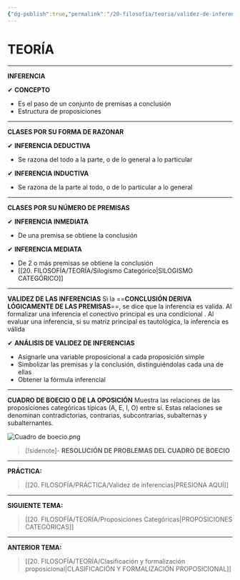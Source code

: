 ```yaml
---
{"dg-publish":true,"permalink":"/20-filosofia/teoria/validez-de-inferencias/","dgPassFrontmatter":true}
---
```


# TEORÍA
---
**INFERENCIA**

✔ **CONCEPTO**
- Es el paso de un conjunto de premisas a conclusión
- Estructura de proposiciones

---
**CLASES POR SU FORMA DE RAZONAR**

✔ **INFERENCIA DEDUCTIVA**
- Se razona del todo a la parte, o de lo general a lo particular

✔ **INFERENCIA INDUCTIVA**
- Se razona de la parte al todo, o de lo particular a lo general 

---
**CLASES POR SU NÚMERO DE PREMISAS**

✔ **INFERENCIA INMEDIATA**
- De una premisa se obtiene la conclusión

✔ **INFERENCIA MEDIATA**
- De 2 o más premisas se obtiene la conclusión
- [[20. FILOSOFÍA/TEORÍA/Silogismo Categórico\|SILOGISMO CATEGÓRICO]]

---
**VALIDEZ DE LAS INFERENCIAS**
Si la ==**CONCLUSIÓN DERIVA LÓGICAMENTE DE LAS PREMISAS**==, se dice que la inferencia es valida.
Al formalizar una inferencia el conectivo principal es una condicional .
Al evaluar una inferencia, si su matriz principal es tautológica, la inferencia es válida

✔ **ANÁLISIS DE VALIDEZ DE INFERENCIAS**
- Asignarle una variable proposicional a cada proposición simple
- Simbolizar las premisas y la conclusión, distinguiéndolas cada una de ellas
- Obtener la fórmula inferencial





---
**CUADRO DE BOECIO O DE LA OPOSICIÓN**
Muestra las relaciones de las proposiciones categóricas típicas (A, E, I, O) entre sí.
Estas relaciones se denominan contradictorias, contrarias, subcontrarias, subalternas y subalternantes. 

![Cuadro de boecio.png](/img/user/1.%20ELEMENTOS%20GR%C3%81FICOS/Cuadro%20de%20boecio.png)

>[!sidenote]- **RESOLUCIÓN DE PROBLEMAS DEL CUADRO DE BOECIO** 
>

---
**PRÁCTICA:** 
>[[20. FILOSOFÍA/PRÁCTICA/Validez de inferencias\|PRESIONA AQUÍ]]

---
**SIGUIENTE TEMA:** 
>[[20. FILOSOFÍA/TEORÍA/Proposiciones Categóricas\|PROPOSICIONES CATEGÓRICAS]]

---
**ANTERIOR TEMA:** 
>[[20. FILOSOFÍA/TEORÍA/Clasificación y formalización proposicional\|CLASIFICACIÓN Y FORMALIZACIÓN PROPOSICIONAL]]

